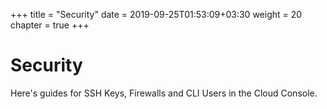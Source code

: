 +++
title = "Security"
date = 2019-09-25T01:53:09+03:30
weight = 20
chapter = true
+++
# Security
Here's guides for SSH Keys, Firewalls and CLI Users in the Cloud Console.
